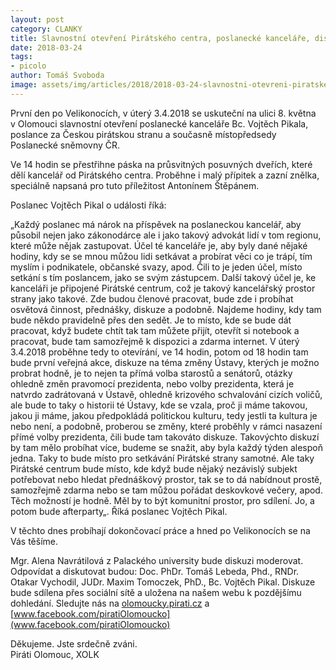 ```yaml
---
layout: post
category: CLANKY
title: Slavnostní otevření Pirátského centra, poslanecké kanceláře, diskuze o Ústavě a afterparty
date: 2018-03-24
tags: 
- picolo
author: Tomáš Svoboda
image: assets/img/articles/2018/2018-03-24-slavnostni-otevreni-piratskeho-centra-poslanecke-kancelare-diskuze-o-ustave-a-afterparty.jpg   #751x422 pixelu
---
```

První den po Velikonocích, v úterý 3.4.2018 se uskuteční na ulici 8. května v Olomouci slavnostní otevření poslanecké kanceláře Bc. Vojtěch Pikala, poslance za Českou pirátskou stranu a současně místopředsedy Poslanecké sněmovny ČR. 

Ve 14 hodin se přestřihne páska na průsvitných posuvných dveřích, které dělí kancelář od Pirátského centra. Proběhne i malý přípitek a zazní znělka, speciálně napsaná pro tuto příležitost Antonínem Štěpánem.

Poslanec Vojtěch Pikal o události říká:

„Každý poslanec má nárok na příspěvek na poslaneckou kancelář, aby působil nejen jako zákonodárce ale i jako takový advokát lidí v tom regionu, které může nějak zastupovat. Účel té kanceláře je, aby byly dané nějaké hodiny, kdy se se mnou můžou lidi setkávat a probírat věci co je trápí, tím myslím i podnikatele, občanské svazy, apod. Čili to je jeden účel, místo setkání s tím poslancem, jako se svým zástupcem. Další takový účel je, ke kanceláři je připojené Pirátské centrum, což je takový kancelářský prostor strany jako takové. Zde budou členové pracovat, bude zde i probíhat osvětová činnost, přednášky, diskuze a podobně. Najdeme hodiny, kdy tam bude někdo pravidelně přes den sedět. Je to místo, kde se bude dát pracovat, když budete chtít tak tam můžete přijít, otevřít si notebook a pracovat, bude tam samozřejmě k dispozici a zdarma internet. V úterý 3.4.2018 proběhne tedy to otevírání, ve 14 hodin, potom od 18 hodin tam bude první veřejná akce, diskuze na téma změny Ústavy, kterých je možno probrat hodně, je to nejen ta přímá volba starostů a senátorů, otázky ohledně změn pravomocí prezidenta, nebo volby prezidenta, která je natvrdo zadrátovaná v Ústavě, ohledně krizového schvalování cizích voličů, ale bude to taky o historii té Ústavy, kde se vzala, proč ji máme takovou, jakou ji máme, jakou předpokládá politickou kulturu, tedy jestli ta kultura je nebo není, a podobně, proberou se změny, které proběhly v rámci nasazení přímé volby prezidenta, čili bude tam takováto diskuze. Takovýchto diskuzí by tam mělo probíhat více, budeme se snažit, aby byla každý týden alespoň jedna. Taky to bude místo pro setkávání Pirátské strany samotné. Ale taky Pirátské centrum bude místo, kde když bude nějaký nezávislý subjekt potřebovat nebo hledat přednáškový prostor, tak se to dá nabídnout prostě, samozřejmě zdarma nebo se tam můžou pořádat deskovkové večery, apod. Těch možností je hodně. Měl by to být komunitní prostor, pro sdílení. Jo, a potom bude afterparty„. Říká poslanec Vojtěch Pikal. 

V těchto dnes probíhají dokončovací práce a hned po Velikonocích se na Vás těšíme.

Mgr. Alena Navrátilová z Palackého university bude diskuzi moderovat. Odpovídat a diskutovat budou: Doc. PhDr. Tomáš Lebeda, Phd., RNDr. Otakar Vychodil, JUDr. Maxim Tomoczek, PhD., Bc. Vojtěch Pikal. Diskuze bude sdílena přes sociální sítě a uložena na našem webu k pozdějšímu dohledání. Sledujte nás na [olomoucky.pirati.cz](olomoucky.pirati.cz) a [www.facebook.com/piratiOlomoucko](www.facebook.com/piratiOlomoucko)

Děkujeme. Jste srdečně zváni.  
Piráti Olomouc, XOLK